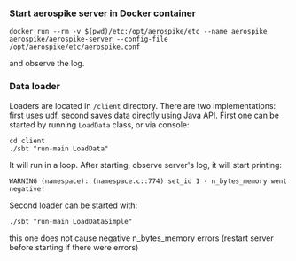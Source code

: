 ### Start aerospike server in Docker container
```
docker run --rm -v $(pwd)/etc:/opt/aerospike/etc --name aerospike aerospike/aerospike-server --config-file /opt/aerospike/etc/aerospike.conf
```
and observe the log.
### Data loader
Loaders are located in `/client` directory. There are two implementations: first uses udf, second saves data directly using Java API.
First one can be started by running `LoadData` class, or via console:
```
cd client
./sbt "run-main LoadData"
```
It will run in a loop. After starting, observe server's log, it will start printing:
```
WARNING (namespace): (namespace.c::774) set_id 1 - n_bytes_memory went negative!
```

Second loader can be started with:

```
./sbt "run-main LoadDataSimple"
```
this one does not cause negative n_bytes_memory errors (restart server before starting if there were errors)
